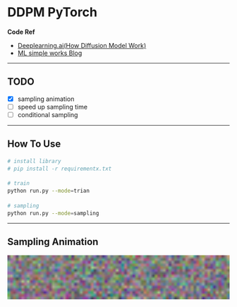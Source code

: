 # DDPM PyTorch

**Code Ref**
- [Deeplearning.ai(How Diffusion Model Work)](https://www.deeplearning.ai/short-courses/how-diffusion-models-work/)
- [ML simple works Blog](https://metamath1.github.io/blog/posts/diffusion/ddpm_part2-2.html?utm_source=pytorchkr)
---
## TODO
- [x] sampling animation
- [ ] speed up sampling time
- [ ] conditional sampling

---

## How To Use

```sh
# install library
# pip install -r requirementx.txt

# train
python run.py --mode=trian

# sampling
python run.py --mode=sampling
```

---

## Sampling Animation

<p align=center>
    <img width=600px src="./sample/animation.gif"/>
</p>